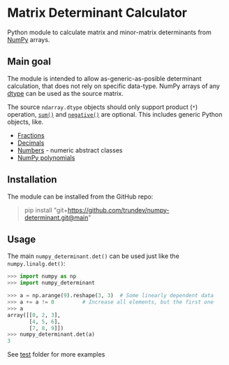 # Matrix Determinant Calculator

Python module to calculate matrix and minor-matrix determinants from [NumPy](https://numpy.org/) arrays.

## Main goal

The module is intended to allow as-generic-as-posible determinant calculation, that does not rely on specific data-type.
NumPy arrays of any [dtype](https://numpy.org/doc/stable/reference/generated/numpy.dtype.html) can be used as the source matrix.

The source `ndarray.dtype` objects should only support product (`*`) operation, [`sum()`](https://numpy.org/doc/stable/reference/generated/numpy.sum.html) and [`negative()`](https://numpy.org/doc/stable/reference/generated/numpy.negative.html) are optional.
This includes generic Python objects, like.
- [Fractions](https://docs.python.org/3/library/fractions.html)
- [Decimals](https://docs.python.org/3/library/decimal.html)
- [Numbers](https://docs.python.org/3/library/numbers.html) - numeric abstract classes
- [NumPy polynomials](https://numpy.org/doc/stable/reference/generated/numpy.polynomial.polynomial.Polynomial)


## Installation

The module can be installed from the GitHub repo:

> pip install "git+https://github.com/trundev/numpy-determinant.git@main"


## Usage

The main `numpy_determinant.det()` can be used just like the `numpy.linalg.det()`:

```python
>>> import numpy as np
>>> import numpy_determinant

>>> a = np.arange(9).reshape(3, 3)  # Some linearly dependent data
>>> a += a != 0         # Increase all elements, but the first one
>>> a
array([[0, 2, 3],
       [4, 5, 6],
       [7, 8, 9]])
>>> numpy_determinant.det(a)
3
```

See [test](./test) folder for more examples
